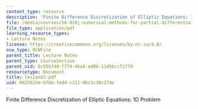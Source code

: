 ```yaml
---
content_type: resource
description: 'Finite Difference Discretization of Elliptic Equations: 1D Problem'
file: /media/courses/16-920j-numerical-methods-for-partial-differential-equations-sma-5212-spring-2003/0d25633ebfbbfed4c3110bc1c36c274e_lec2and3.pdf
file_type: application/pdf
learning_resource_types:
- Lecture Notes
license: https://creativecommons.org/licenses/by-nc-sa/4.0/
ocw_type: OCWFile
parent_title: Lecture Notes
parent_type: CourseSection
parent_uid: 6c55b7dd-f774-4ba4-ed0b-11d5bccf1779
resourcetype: Document
title: lec2and3.pdf
uid: 0d25633e-bfbb-fed4-c311-0bc1c36c274e
---
```

Finite Difference Discretization of Elliptic Equations: 1D Problem